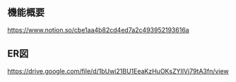 ## 機能概要
https://www.notion.so/cbe1aa4b82cd4ed7a2c493952193616a

## ER図
https://drive.google.com/file/d/1bUwi21BU1EeaKzHuOKsZYIlVj79tA3fn/view
